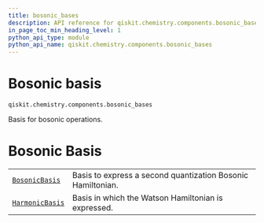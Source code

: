 ```yaml
---
title: bosonic_bases
description: API reference for qiskit.chemistry.components.bosonic_bases
in_page_toc_min_heading_level: 1
python_api_type: module
python_api_name: qiskit.chemistry.components.bosonic_bases
---
```


<span id="module-qiskit.chemistry.components.bosonic_bases" />

<span id="qiskit-chemistry-components-bosonic-bases" />

<span id="bosonic-basis-qiskit-chemistry-components-bosonic-bases" />

# Bosonic basis

<span id="module-qiskit.chemistry.components.bosonic_bases" />

`qiskit.chemistry.components.bosonic_bases`

Basis for bosonic operations.

# Bosonic Basis

|                                                                                                                                                                                              |                                                             |
| -------------------------------------------------------------------------------------------------------------------------------------------------------------------------------------------- | ----------------------------------------------------------- |
| [`BosonicBasis`](qiskit.chemistry.components.bosonic_bases.BosonicBasis#qiskit.chemistry.components.bosonic_bases.BosonicBasis "qiskit.chemistry.components.bosonic_bases.BosonicBasis")     | Basis to express a second quantization Bosonic Hamiltonian. |
| [`HarmonicBasis`](qiskit.chemistry.components.bosonic_bases.HarmonicBasis#qiskit.chemistry.components.bosonic_bases.HarmonicBasis "qiskit.chemistry.components.bosonic_bases.HarmonicBasis") | Basis in which the Watson Hamiltonian is expressed.         |


